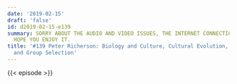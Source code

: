 ```yaml
---
date: '2019-02-15'
draft: 'false'
id: d2019-02-15-e139
summary: SORRY ABOUT THE AUDIO AND VIDEO ISSUES, THE INTERNET CONNECTION WAS WEAK.
  HOPE YOU ENJOY IT.
title: '#139 Peter Richerson: Biology and Culture, Cultural Evolution, Cognition,
  and Group Selection'
---
```

{{< episode >}}
